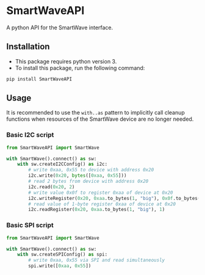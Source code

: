 # SmartWaveAPI
A python API for the SmartWave interface.

## Installation
- This package requires python version 3.
- To install this package, run the following command:
```bash
pip install SmartWaveAPI
```

## Usage
It is recommended to use the `with..as` pattern to implicitly call cleanup functions 
when resources of the SmartWave device are no longer needed.
### Basic I2C script
```python
from SmartWaveAPI import SmartWave

with SmartWave().connect() as sw:
    with sw.createI2CConfig() as i2c:
        # write 0xaa, 0x55 to device with address 0x20
        i2c.write(0x20, bytes([0xaa, 0x55]))
        # read 2 bytes from device with address 0x20
        i2c.read(0x20, 2)
        # write value 0x0f to register 0xaa of device at 0x20
        i2c.writeRegister(0x20, 0xaa.to_bytes(1, "big"), 0x0f.to_bytes(1, "big"))
        # read value of 1-byte register 0xaa of device at 0x20
        i2c.readRegister(0x20, 0xaa.to_bytes(1, "big"), 1)
```

### Basic SPI script
```python
from SmartWaveAPI import SmartWave

with SmartWave().connect() as sw:
    with sw.createSPIConfig() as spi:
        # write 0xaa, 0x55 via SPI and read simultaneously
        spi.write([0xaa, 0x55])
```
